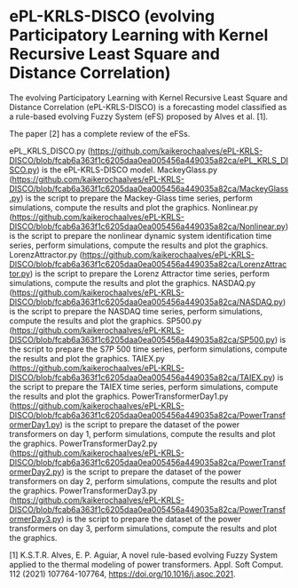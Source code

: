 # ePL-KRLS-DISCO (evolving Participatory Learning with Kernel Recursive Least Square and Distance Correlation)

The evolving Participatory Learning with Kernel Recursive Least Square and Distance Correlation (ePL-KRLS-DISCO) is a forecasting model classified as a rule-based evolving Fuzzy System (eFS) proposed by Alves et al. [1].

The paper [2] has a complete review of the eFSs.

ePL_KRLS_DISCO.py (https://github.com/kaikerochaalves/ePL-KRLS-DISCO/blob/fcab6a363f1c6205daa0ea005456a449035a82ca/ePL_KRLS_DISCO.py) is the ePL-KRLS-DISCO model.
MackeyGlass.py (https://github.com/kaikerochaalves/ePL-KRLS-DISCO/blob/fcab6a363f1c6205daa0ea005456a449035a82ca/MackeyGlass.py) is the script to prepare the Mackey-Glass time series, perform simulations, compute the results and plot the graphics.
Nonlinear.py (https://github.com/kaikerochaalves/ePL-KRLS-DISCO/blob/fcab6a363f1c6205daa0ea005456a449035a82ca/Nonlinear.py) is the script to prepare the nonlinear dynamic system identification time series, perform simulations, compute the results and plot the graphics.
LorenzAttractor.py (https://github.com/kaikerochaalves/ePL-KRLS-DISCO/blob/fcab6a363f1c6205daa0ea005456a449035a82ca/LorenzAttractor.py) is the script to prepare the Lorenz Attractor time series, perform simulations, compute the results and plot the graphics.
NASDAQ.py (https://github.com/kaikerochaalves/ePL-KRLS-DISCO/blob/fcab6a363f1c6205daa0ea005456a449035a82ca/NASDAQ.py) is the script to prepare the NASDAQ time series, perform simulations, compute the results and plot the graphics.
SP500.py (https://github.com/kaikerochaalves/ePL-KRLS-DISCO/blob/fcab6a363f1c6205daa0ea005456a449035a82ca/SP500.py) is the script to prepare the S7P 500 time series, perform simulations, compute the results and plot the graphics.
TAIEX.py (https://github.com/kaikerochaalves/ePL-KRLS-DISCO/blob/fcab6a363f1c6205daa0ea005456a449035a82ca/TAIEX.py) is the script to prepare the TAIEX time series, perform simulations, compute the results and plot the graphics.
PowerTransformerDay1.py (https://github.com/kaikerochaalves/ePL-KRLS-DISCO/blob/fcab6a363f1c6205daa0ea005456a449035a82ca/PowerTransformerDay1.py) is the script to prepare the dataset of the power transformers on day 1, perform simulations, compute the results and plot the graphics.
PowerTransformerDay2.py (https://github.com/kaikerochaalves/ePL-KRLS-DISCO/blob/fcab6a363f1c6205daa0ea005456a449035a82ca/PowerTransformerDay2.py) is the script to prepare the dataset of the power transformers on day 2, perform simulations, compute the results and plot the graphics.
PowerTransformerDay3.py (https://github.com/kaikerochaalves/ePL-KRLS-DISCO/blob/fcab6a363f1c6205daa0ea005456a449035a82ca/PowerTransformerDay3.py) is the script to prepare the dataset of the power transformers on day 3, perform simulations, compute the results and plot the graphics.

[1] K.S.T.R. Alves, E. P. Aguiar, A novel rule-based evolving Fuzzy System applied to the thermal modeling of power transformers. Appl. Soft Comput. 112 (2021) 107764-107764, https://doi.org/10.1016/j.asoc.2021.
